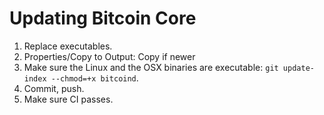 ﻿# Updating Bitcoin Core

1. Replace executables.
2. Properties/Copy to Output: Copy if newer
3. Make sure the Linux and the OSX binaries are executable: `git update-index --chmod=+x bitcoind`.
4. Commit, push.
5. Make sure CI passes.